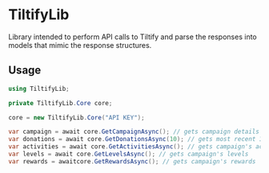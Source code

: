 # TiltifyLib
Library intended to perform API calls to Tiltify and parse the responses into models that mimic the response structures.

## Usage
```csharp
using TiltifyLib;

private TiltifyLib.Core core;

core = new TiltifyLib.Core("API KEY");

var campaign = await core.GetCampaignAsync(); // gets campaign details
var donations = await core.GetDonationsAsync(10); // gets most recent 10 donations
var activities = await core.GetActivitiesAsync(); // gets campaign's activities
var levels = await core.GetLevelsAsync(); // gets campaign's levels
var rewards = awaitcore.GetRewardsAsync(); // gets campaign's rewards
```